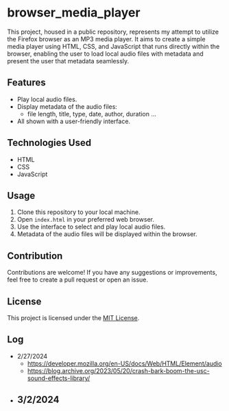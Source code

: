 # browser_media_player
This project, housed in a public repository, represents my attempt to utilize the Firefox browser as an MP3 media player. It aims to create a simple media player using HTML, CSS, and JavaScript that runs directly within the browser, enabling the user to load local audio files with metadata and present the user that metadata seamlessly.

## Features
- Play local audio files.
- Display metadata of the audio files:
    - file length, title, type, date, author, duration ...
- All shown with a user-friendly interface.

## Technologies Used
- HTML
- CSS
- JavaScript

## Usage
1. Clone this repository to your local machine.
2. Open `index.html` in your preferred web browser.
3. Use the interface to select and play local audio files.
4. Metadata of the audio files will be displayed within the browser.

## Contribution
Contributions are welcome! If you have any suggestions or improvements, feel free to create a pull request or open an issue.

## License
This project is licensed under the [MIT License](LICENSE).

## Log 
- 2/27/2024
    - https://developer.mozilla.org/en-US/docs/Web/HTML/Element/audio
    - https://blog.archive.org/2023/05/20/crash-bark-boom-the-usc-sound-effects-library/
- 3/2/2024
    -
